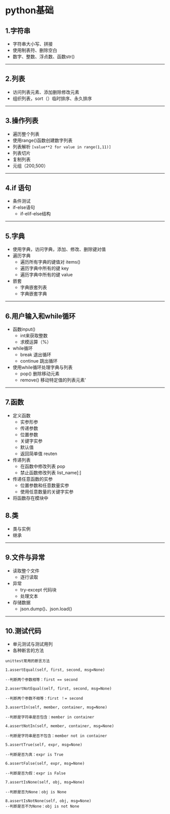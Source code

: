# python基础
## 1.字符串
+ 字符串大小写、拼接
+ 使用制表符、删除空白
+ 数字、整数、浮点数、函数str()
****
## 2.列表
+ 访问列表元素、添加删除修改元素
+ 组织列表，sort（）临时排序、永久排序
****
## 3.操作列表
+ 遍历整个列表
+ 使用range()函数创建数字列表
+ 列表解析 ``[value**2 for value in range(1,11)]``
+ 列表切片
+ 复制列表
+ 元组（200,500）
****
## 4.if 语句
+ 条件测试 
+ if-else语句
    + if-elif-else结构
****
## 5.字典
+ 使用字典，访问字典，添加、修改、删除键对值
+ 遍历字典
    + 遍历所有字典的键值对 items()
    + 遍历字典中所有的键 key
    + 遍历字典中所有的键 value
+ 嵌套
    + 字典嵌套列表
    + 字典嵌套字典
****
## 6.用户输入和while循环
+ 函数input()
    + int来获取整数
    + 求模运算（%）
+ while循环
    + break 退出循环
    + continue 跳出循环
+ 使用while循环处理字典与列表
    + pop() 删除移动元素
    + remove() 移动特定值的列表元素'
****
## 7.函数
+ 定义函数
    + 实参形参
    + 传递参数
    + 位置参数
    + 关键字实参
    + 默认值
    + 返回简单值 reuten
+ 传递列表
  + 在函数中修改列表 pop
  + 禁止函数修改列表 list_name[:]
+ 传递任意函数的实参
  + 位置参数和任意数量实参
  + 使用任意数量的关键字实参
+ 将函数存在模块中
## 8.类
+ 类与实例
+ 继承
****
## 9.文件与异常
+ 读取整个文件
  + 逐行读取
+ 异常
  + try-except 代码块
  + 处理文本
+ 存储数据
  + json.dump()、json.load()
****
## 10.测试代码
+ 单元测试与测试用列
+ 各种断言的方法
```buildoutcfg
unittest常用的断言方法

1.assertEqual(self, first, second, msg=None)

--判断两个参数相等：first == second

2.assertNotEqual(self, first, second, msg=None)

--判断两个参数不相等：first ！= second

3.assertIn(self, member, container, msg=None)

--判断是字符串是否包含：member in container

4.assertNotIn(self, member, container, msg=None)

--判断是字符串是否不包含：member not in container

5.assertTrue(self, expr, msg=None)

--判断是否为真：expr is True

6.assertFalse(self, expr, msg=None)

--判断是否为假：expr is False

7.assertIsNone(self, obj, msg=None)

--判断是否为None：obj is None

8.assertIsNotNone(self, obj, msg=None)
--判断是否不为None：obj is not None
```